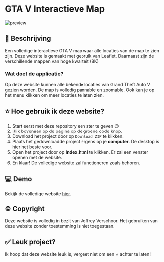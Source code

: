 # GTA V Interactieve Map
![preview](https://i.imgur.com/iYZh6a2.png)

## 📃 Beschrijving

Een volledige interactieve GTA V map waar alle locaties van de map te zien zijn. Deze website is gemaakt met gebruik van Leaflet.
Daarnaast zijn de verschillende mappen van hoge kwaliteit (8K)

<h3>Wat doet de applicatie?</h3>

Op deze website kunnen alle bekende locaties van Grand Theft Auto V gezien worden. De map is volledig pannable en zoomable. Ook kan je op het menu klikken om meer locaties te laten zien.

## ⭐ Hoe gebruik ik deze website?

1. Start eerst met deze repository een ster te geven 😉
2. Klik bovenaan op de pagina op de groene code knop. 
3. Download het project door op ```Download ZIP``` te klikken.
4. Plaats het gedownloadde project ergens op je **computer**. De desktop is hier het beste voor. 
5. Open het project door op **Index.html** te klikken. Er zal een venster openen met de website. 
6. En klaar! De volledige website zal functioneren zoals behoren. 

## 💻 Demo

Bekijk de volledige website [hier](https://gtav-interactievemap.joffreyverschoor.nl/).

## ©️ Copyright

Deze website is volledig in bezit van Joffrey Verschoor. Het gebruiken van deze website zonder toestemming is niet toegestaan. 

## ✅ Leuk project?

Ik hoop dat deze website leuk is, vergeet niet om een ⭐ achter te laten!
